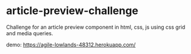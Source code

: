 # article-preview-challenge
Challenge for an article preview component in html, css, js using css grid and media queries. 


demo: https://agile-lowlands-48312.herokuapp.com/
